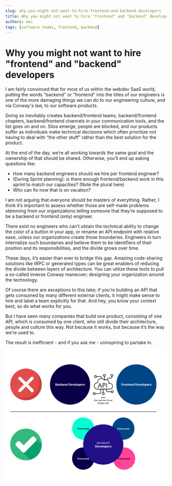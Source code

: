 ```yaml
---
slug: why-you-might-not-want-to-hire-frontend-and-backend-developers
title: Why you might not want to hire "frontend" and "backend" developers
authors: mac
tags: [software teams, frontend, backend]
---
```


# Why you might not want to hire "frontend" and "backend" developers

I am fairly convinced that for most of us within the webdev SaaS world, putting the words "backend" or "frontend" into the titles of our engineers is one of the more damaging things we can do to our engineering culture, and via Conway's law, to our software products.

Doing so inevitably creates backend/frontend teams, backend/frontend chapters, backend/frontend channels in your communication tools, and the list goes on and on.
Silos emerge, people are blocked, and our products suffer as individuals make technical decisions which often prioritize not having to deal with “the other stuff” rather than the best solution for the product.

At the end of the day, we’re all working towards the same goal and the ownership of that should be shared. Otherwise, you’ll end up asking questions like:

- How many backend engineers should we hire per frontend engineer?
- (During Sprint planning): is there enough frontend/backend work in this sprint to match our capacities? (Note the plural here)
- Who can fix <insert extremely minor frontend issue> now that <frontend dev> is on vacation?

I am not arguing that everyone should be masters of everything. Rather, I think it’s important to assess whether those are self-made problems stemming from our organizations telling someone that they’re supposed to be a backend or frontend (only) engineer.

There exist no engineers who can’t obtain the technical ability to change the color of a button in your app, or rename an API endpoint with relative ease, unless our organizations create those boundaries. Engineers in turn internalize such boundaries and believe them to be identifiers of their position and its responsibilities, and the divide grows over time.

These days, it’s easier than ever to bridge this gap. Amazing code-sharing solutions like tRPC or generated types can be great enablers of reducing the divide between layers of architecture. You can utilize these tools to pull a so-called inverse Conway maneuver; designing your organization around the technology.

Of course there are exceptions to this take; if you’re building an API that gets consumed by many different external clients, it might make sense to hire and label a team explicitly for that. And hey, you know your context best, so do what works for you.

But I have seen many companies that build one product, consisting of one API, which is consumed by one client, who still divide their architecture, people and culture this way.
Not because it works, but because it’s the way we’re used to.

The result is inefficient - and if you ask me - uninspiring to partake in.

!["Product Developers diagram"](/static/img/frontend-backend-teams.png "Product Developers diagram")

